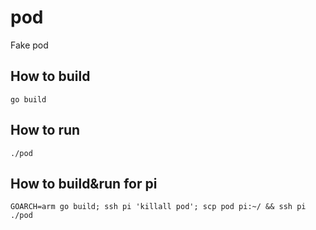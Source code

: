 # pod
Fake pod

## How to build

```
go build
```

## How to run

```
./pod
```

## How to build&run for pi

```
GOARCH=arm go build; ssh pi 'killall pod'; scp pod pi:~/ && ssh pi ./pod
```

